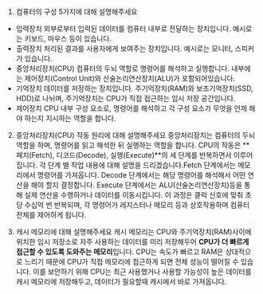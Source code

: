 1. 컴퓨터의 구성 5가지에 대해 설명해주세요

- 입력장치
  외부로부터 입력된 데이터를 컴퓨터 내부로 전달하는 장치입니다. 예시로는 키보드, 마우스 등이 있습니다.
- 출력장치
  처리된 결과를 사용자에게 보여주는 장치입니다. 예시로는 모니터, 스피커가 있습니다.
- 중앙처리장치(CPU)
  컴퓨터의 두뇌 역할로 명령어를 해석하고 실행합니다. 내부에는 제어장치(Control Unit)와 산술논리연산장치(ALU)가 포함되어있습니다.
- 기억장치
  데이터를 저장하는 장치입니다. 주기억장치(RAM)와 보조기억장치(SSD, HDD)로 나뉘며, 주기억장치는 CPU가 직접 접근하는 임시 저장 공간입니다.
- 제어장치
  CPU 내부 구성 요소로, 명령어를 해석하고 각 구성 요소가 무엇을 언제 해야 하는지 지시하는 역할을 합니다.

2. 중앙처리장치(CPU) 작동 원리에 대해 설명해주세요
   중앙처리장치는 컴퓨터의 두뇌 역할을 하며, 명령어를 읽고 해석한 뒤 실행하는 역할을 합니다.
   CPU의 작동은 **페치(Fetch), 디코드(Decode), 실행(Execute)**의 세 단계를 반복하면서 이루어집니다.
   각 단계 별 작업 내용에 대해 설명을 드리겠습니다.Fetch 단계에서는 메모리에서 명령어를 가져옵니다. Decode 단계에서는 해당 명령어를 해석해서 어떤 연산을 해야 할지 결정합니다. Execute 단계에서는 ALU(산술논리연산장치)등을 통해 실제 연산을 수행하거나 데이터를 이동시킵니다.
   이 과정은 클럭 신호에 맞춰 초당 수십억 번 반복되며, 각 명령어가 레지스터나 메모리 등과 상호작용하며 컴퓨터 전체를 제어하게 됩니다.

3. 캐시 메모리에 대해 설명해주세요
   캐시 메모리는 CPU와 주기억장치(RAM)사이에 위치한 임시 저장소로 자주 사용하는 데이터를 미리 저장해두어 **CPU가 더 빠르게 접근할 수 있도록 도와주는 메모리**입니다.
   CPU는 속도가 빠르고 RAM은 상대적으로 느리기 때문에 CPU가 직접 메모리에 접근하게 되면 전체 성능이 떨어질 수 있습니다. 이를 보안하기 위해 CPU는 최근 사용했거나 사용할 가능성이 높은 데이터를 캐시 메모리에 저장해두고, 데이터가 필요할때 캐시에서 바로 가져옵니다.
